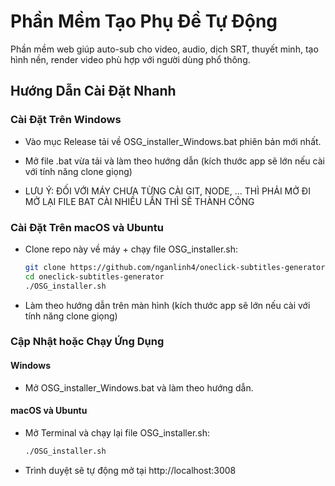 # Phần Mềm Tạo Phụ Đề Tự Động

Phần mềm web giúp auto-sub cho video, audio, dịch SRT, thuyết minh, tạo hình nền, render video phù hợp với người dùng phổ thông.

## Hướng Dẫn Cài Đặt Nhanh

### Cài Đặt Trên Windows

- Vào mục Release tải về OSG_installer_Windows.bat phiên bản mới nhất.

- Mở file .bat vừa tải và làm theo hướng dẫn (kích thước app sẽ lớn nếu cài với tính năng clone giọng)

- LƯU Ý: ĐỐI VỚI MÁY CHƯA TỪNG CÀI GIT, NODE, ... THÌ PHẢI MỞ ĐI MỞ LẠI FILE BAT CÀI NHIỀU LẦN THÌ SẼ THÀNH CÔNG

### Cài Đặt Trên macOS và Ubuntu

- Clone repo này về máy + chạy file OSG_installer.sh:
  ```bash
  git clone https://github.com/nganlinh4/oneclick-subtitles-generator.git
  cd oneclick-subtitles-generator
  ./OSG_installer.sh
  ```

- Làm theo hướng dẫn trên màn hình (kích thước app sẽ lớn nếu cài với tính năng clone giọng)

### Cập Nhật hoặc Chạy Ứng Dụng

#### Windows
- Mở OSG_installer_Windows.bat và làm theo hướng dẫn.

#### macOS và Ubuntu
- Mở Terminal và chạy lại file OSG_installer.sh:
  ```bash
  ./OSG_installer.sh
  ```

- Trình duyệt sẽ tự động mở tại http://localhost:3008
